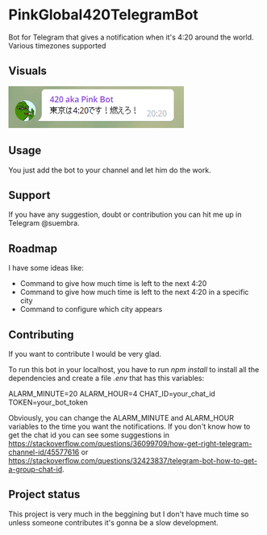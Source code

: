 # PinkGlobal420TelegramBot
Bot for Telegram that gives a notification when it's 4:20 around the world. Various timezones supported

## Visuals

![screenshot](screenshot_1.PNG)

## Usage

You just add the bot to your channel and let him do the work.

## Support

If you have any suggestion, doubt or contribution you can hit me up in Telegram @suembra.

## Roadmap

I have some ideas like:

* Command to give how much time is left to the next 4:20
* Command to give how much time is left to the next 4:20 in a specific city
* Command to configure which city appears

## Contributing

If you want to contribute I would be very glad.

To run this bot in your localhost, you have to run *npm install* to install all the dependencies and create a file *.env* that has this variables:

ALARM_MINUTE=20
ALARM_HOUR=4
CHAT_ID=your_chat_id
TOKEN=your_bot_token

Obviously, you can change the ALARM_MINUTE and ALARM_HOUR variables to the time you want the notifications. If you don't know how to get the chat id you can see some suggestions in https://stackoverflow.com/questions/36099709/how-get-right-telegram-channel-id/45577616 or https://stackoverflow.com/questions/32423837/telegram-bot-how-to-get-a-group-chat-id.


## Project status

This project is very much in the beggining but I don't have much time so unless someone contributes it's gonna be a slow development.
